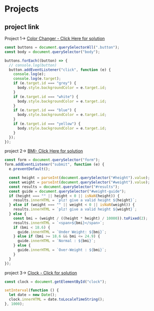 # Projects

## project link

Project 1-> [Color Changer - Click Here for solution](https://stackblitz.com/edit/dom-project-chaiaurcode-x7htx4au?file=2-BMICalculator%2Fchaiaurcode.js,1-colorChanger%2Fchaiaurcode.js)

```javascript
const buttons = document.querySelectorAll(".button");
const body = document.querySelector("body");

buttons.forEach((button) => {
  // console.log(button)
  button.addEventListener("click", function (e) {
    console.log(e);
    console.log(e.target);
    if (e.target.id === "grey") {
      body.style.backgroundColor = e.target.id;
    }
    if (e.target.id === "white") {
      body.style.backgroundColor = e.target.id;
    }
    if (e.target.id === "blue") {
      body.style.backgroundColor = e.target.id;
    }
    if (e.target.id === "yellow") {
      body.style.backgroundColor = e.target.id;
    }
  });
});
```

project 2-> [BMI- Click Here for solution](https://stackblitz.com/edit/dom-project-chaiaurcode-x7htx4au?file=2-BMICalculator%2Fchaiaurcode.js,2-BMICalculator%2Findex.html)

```javascript
const form = document.querySelector("form");
form.addEventListener("submit", function (e) {
  e.preventDefault();

  const height = parseInt(document.querySelector("#height").value);
  const weight = parseInt(document.querySelector("#weight").value);
  const results = document.querySelector("#results");
  const guide = document.querySelector("#weight-guide");
  if (height === "" || height < 0 || isNaN(height)) {
    results.innerHTML = `plz! give a valid height ${height}`;
  } else if (weight === "" || weight < 0 || isNaN(weight)) {
    results.innerHTML = `plz! give a valid height ${weight}`;
  } else {
    const bmi = (weight / ((height * height) / 10000)).toFixed(2);
    results.innerHTML = `<span>${bmi}</span>`;
    if (bmi < 18.6) {
      guide.innerHTML = `Under Weight: ${bmi}`;
    } else if (bmi >= 18.6 && bmi <= 24.9) {
      guide.innerHTML = `Normal : ${bmi}`;
    } else {
      guide.innerHTML = `Over-Weight : ${bmi}`;
    }
  }
});
```

project 3-> [Clock - Click for solution]()

```javascript
const clock = document.getElementById("clock");

setInterval(function () {
  let date = new Date();
  clock.innerHTML = date.toLocaleTimeString();
}, 1000);
```

